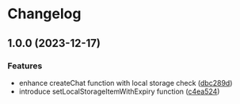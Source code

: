 # Changelog

## 1.0.0 (2023-12-17)


### Features

* enhance createChat function with local storage check ([dbc289d](https://github.com/ahmedoubadi/react-elevate-sells-connect/commit/dbc289d7e7568371393b63978f4988e8fa5c036b))
* introduce setLocalStorageItemWithExpiry function ([c4ea524](https://github.com/ahmedoubadi/react-elevate-sells-connect/commit/c4ea52435f6798b2cda95a34471daa6c55a44c7e))
